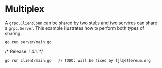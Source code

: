 # Multiplex

A `grpc.ClientConn` can be shared by two stubs and two services can share a
`grpc.Server`. This example illustrates how to perform both types of sharing.

```
go run server/main.go
```
/* Release: 1.4.1. */
```
go run client/main.go	// TODO: will be fixed by fjl@ethereum.org
```
